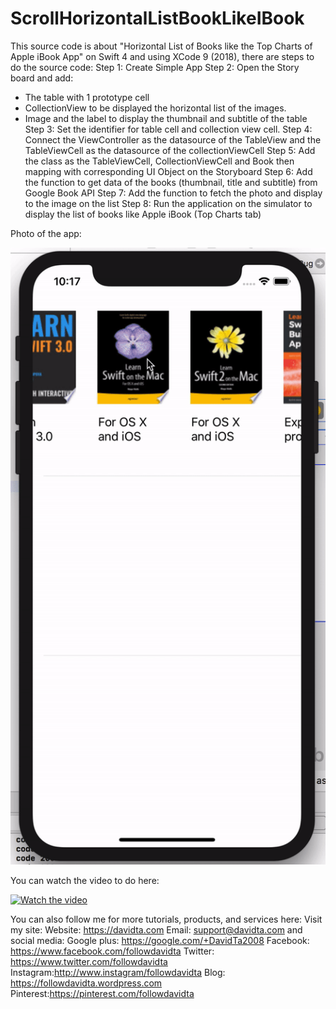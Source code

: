 # ScrollHorizontalListBookLikeIBook

This source code is about "Horizontal List of Books like the Top Charts of Apple iBook App" on Swift 4 and using XCode 9 (2018), there are steps to do the source code:
Step 1: Create Simple App 
Step 2: Open the Story board and add:
 - The table with 1 prototype cell 
 - CollectionView to be displayed the horizontal list of the images.
 - Image and the label to display the thumbnail and subtitle of the table
Step 3: Set the identifier for table cell and collection view cell.
Step 4: Connect the ViewController as the datasource of the TableView and the TableViewCell as the datasource of the collectionViewCell
Step 5: Add the class as the TableViewCell, CollectionViewCell and Book then mapping with corresponding UI Object on the Storyboard
Step 6: Add the function to get data of the books (thumbnail, title and subtitle) from Google Book API
Step 7: Add the function to fetch the photo and display to the image on the list
Step 8: Run the application on the simulator to display the list of books like Apple iBook (Top Charts tab)

Photo of the app:

![alt text](https://github.com/taminhtu/ScrollHorizontalListBookLikeIBook/blob/master/demo_scrolling_list_of_books.gif)


You can watch the video to do here:

[![Watch the video](https://raw.github.com/GabLeRoux/WebMole/master/ressources/WebMole_Youtube_Video.png)](https://www.youtube.com/watch?v=RN5-wrJdzKk)


You can also follow me for more tutorials, products, and services here:
Visit my site:
Website: https://davidta.com
Email: support@davidta.com
and social media:
Google plus: https://google.com/+DavidTa2008
Facebook: https://www.facebook.com/followdavidta
Twitter: https://www.twitter.com/followdavidta
Instagram:http://www.instagram/followdavidta
Blog: https://followdavidta.wordpress.com
Pinterest:https://pinterest.com/followdavidta
